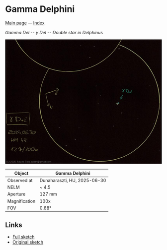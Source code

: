 # Gamma Delphini

[Main page](../index.md) -- [Index](../pages/obj_index.md)

_Gamma Del_ -- _γ Del_ -- _Double star in Delphinus_  

![Gamma Delphini](../img/gamma-del-20250701.jpg)

Object | Gamma Delphini
-|-
Observed at | Dunaharaszti, HU, 2025-06-30
NELM | ~ 4.5
Aperture | 127 mm
Magnification | 100x
FOV | 0.68°


## Links

- [Full sketch](../img/m15-gamma-del-20250701.jpg)
- [Original sketch](../scan/20250701_2.jpg)
